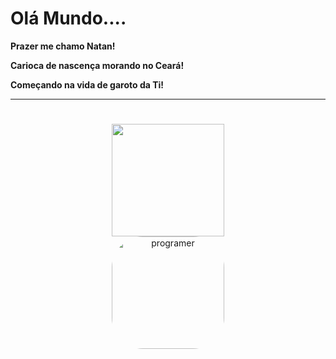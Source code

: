 # Olá Mundo....

**Prazer me chamo Natan!**

**Carioca de nascença morando no Ceará!**

**Começando na vida de garoto da Ti!**

___
#


<div align="center">
  <a href="https://github.com/natanlimadev">
  <img height="180em" src="https://github-readme-stats.vercel.app/api?username=natanlimadev&show_icons=true&theme=dracula&include_all_commits=true&count_private=true"/>
</div>
  
<div align="center">
  <a href="https://github.com/natanlimadev">
<img align="center" alt="programer" height="180em" style="border-radius:50px;" src="https://veja.abril.com.br/wp-content/uploads/2016/05/giphy-3-original.gif">
</div>
